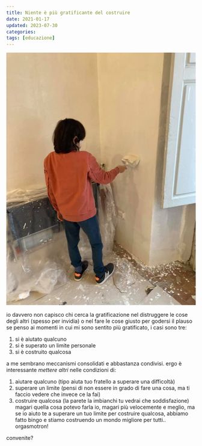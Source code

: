 ```yaml
---
title: Niente è più gratificante del costruire
date: 2021-01-17
updated: 2023-07-30
categories:
tags: [educazione]
---
```


![](../../../assets/img/post/2021/costruire_featured.jpg)

io davvero non capisco chi cerca la gratificazione nel distruggere le cose degli altri (spesso per invidia) o nel fare le cose giusto per godersi il plauso
se penso ai momenti in cui mi sono sentito più gratificato, i casi sono tre:

1. si è aiutato qualcuno
2. si è superato un limite personale
3. si è costruito qualcosa

a me sembrano meccanismi consolidati e abbastanza condivisi.
ergo è interessante _mettere altri_ nelle condizioni di: 

1. aiutare qualcuno (tipo aiuta tuo fratello a superare una difficoltà)
2. superare un limite (pensi di non essere in grado di fare una cosa, ma ti faccio vedere che invece ce la fai)
3. costruire qualcosa (la parete la imbianchi tu vedrai che soddisfazione)
magari quella cosa potevo farla io, magari più velocemente e meglio, ma se io aiuto te a superare un tuo limite per costruire qualcosa, abbiamo fatto bingo e stiamo costruendo un mondo migliore per tutti.. orgasmotron!

convenite?
